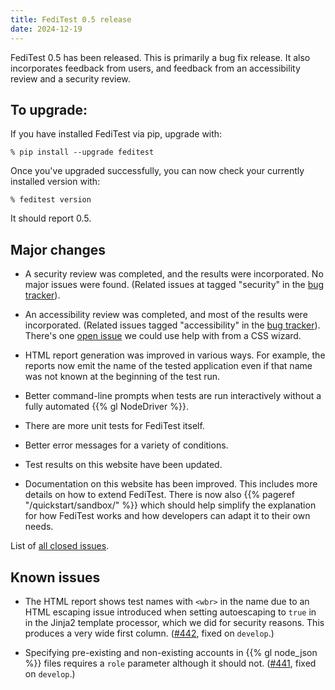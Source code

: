 ```yaml
---
title: FediTest 0.5 release
date: 2024-12-19
---
```


FediTest 0.5 has been released. This is primarily a bug fix release. It also incorporates
feedback from users, and feedback from an accessibility review and a security review.

## To upgrade:

If you have installed FediTest via pip, upgrade with:

```
% pip install --upgrade feditest
```

Once you've upgraded successfully, you can now check your currently installed version with:

```
% feditest version
```

It should report 0.5.

## Major changes

* A security review was completed, and the results were incorporated. No major issues
  were found. (Related issues at tagged "security" in the
  [bug tracker](https://github.com/fediverse-devnet/feditest/milestone/7?closed=1)).

* An accessibility review was completed, and most of the results were incorporated.
  (Related issues tagged "accessibility" in the
  [bug tracker](https://github.com/fediverse-devnet/feditest/milestone/7?closed=1)).
  There's one [open issue](https://github.com/fediverse-devnet/feditest/issues/435)
  we could use help with from a CSS wizard.

* HTML report generation was improved in various ways. For example, the reports now
  emit the name of the tested application even if that name was not known at the
  beginning of the test run.

* Better command-line prompts when tests are run interactively without a fully
  automated {{% gl NodeDriver %}}.

* There are more unit tests for FediTest itself.

* Better error messages for a variety of conditions.

* Test results on this website have been updated.

* Documentation on this website has been improved. This includes more details on how
  to extend FediTest. There is now also {{% pageref "/quickstart/sandbox/" %}} which
  should help simplify the explanation for how FediTest works and how developers
  can adapt it to their own needs.

List of [all closed issues](https://github.com/fediverse-devnet/feditest/milestone/7?closed=1).

## Known issues

* The HTML report shows test names with `<wbr>` in the name due to an HTML escaping issue
  introduced when setting autoescaping to `true` in in the Jinja2 template processor, which
  we did for security reasons. This produces a very wide first column.
  ([#442](https://github.com/fediverse-devnet/feditest/issues/442), fixed on `develop`.)

* Specifying pre-existing and non-existing accounts in {{% gl node_json %}} files requires
  a `role` parameter although it should not.
  ([#441](https://github.com/fediverse-devnet/feditest/issues/441), fixed on `develop`.)
